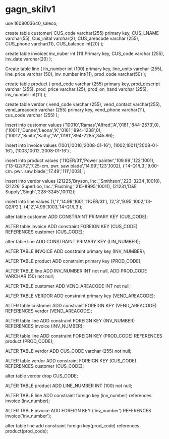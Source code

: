# gagn_skilv1

use 1608003640_saleco;

create table customer(
	CUS_code varchar(255) primary key,
    CUS_LNAME varchar(55),
    Cus_inital varchar(2),
    CUS_areacode varchar (255),
    CUS_phone varchar(11),
    CUS_balance int(20)
    );
    
create table invoice(
	inv_nuber int (11) Primary key,
    CUS_code varchar (255),
    inv_date varchar(20)
    );

Create table line (
	lin_number int (100) primary key,
    line_units varchar (255),
    line_price varchar (50),
    inv_number int(11),
    prod_code varchar(50)
    );
    
create table product (
	prod_code varchar (255) primary key,
    prod_descript varchar (255),
    prod_price varchar (25),
    prod_on_hand varchar (255),
    inv_number int(11)
    );

create table verdor (
	vend_code varchar (255),
    vend_contact varchar(255),
    vend_areacode varchar (255) primary key,
    vend_phone varchar(11),
    cus_code varchar (255)
	);

insert into customer values
('10010','Ramas','Alfred','A','0181','844-2573',0),
('10011','Dunne','Leona','K','0161','894-1238',0),
('10012','Smith','Kathy','W','0181','894-2285',345.86);

insert into invoice values
(1001,10010,'2008-01-16'),
(1002,10011,'2008-01-16'),
(1003,10012,'2008-01-16')
;

insert into product values
('11QER/31','Power painter','109.99','122',1001),
('13-Q2/P2','7.25-cm. pwr. saw blade','14.99','123',1002),
('14-Q1/L3','9.00-cm. pwr. saw blade','17.49','111',1003);
;

insert into verdor values 
(21225,'Bryson, Inc.','Smithson','223-3234',10010),
(21226,'SuperLoo, Inc.','Flushing','215-8995',10011),
(21231,'D\&E Supply','Singh','228-3245',10012);

insert into line values
(1,'1','14.99',1001,'11QER/31'),
(2,'3','9.95',1002,'13-Q2/P2'),
(4,'2','4.99',1003,'14-Q1/L3');

alter table customer ADD CONSTRAINT
PRIMARY KEY (CUS_CODE);

ALTER table invoice ADD constraint FOREIGN KEY (CUS_CODE)
REFERENCES customer (CUS_CODE);

alter table line ADD CONSTRAINT
PRIMARY KEY (LIN_NUMBER);


ALTER TABLE INVOICE ADD constraint primary key (INV_NUMBER);

ALTER TABLE product ADD constraint primary key (PROD_CODE);

ALTER TABLE line ADD INV_NUMBER INT not null,
ADD PROD_CODE VARCHAR (50) not null;

ALTER TABLE customer ADD VEND_AREACODE INT not null;

ALTER TABLE VERDOR ADD constraint primary key (VEND_AREACODE);


ALTER table customer ADD constraint FOREIGN KEY (VEND_AREACODE)
REFERENCES verdor (VEND_AREACODE);

ALTER table line ADD constraint FOREIGN KEY (INV_NUMBER)
REFERENCES invoice (INV_NUMBER);

ALTER table line ADD constraint FOREIGN KEY (PROD_CODE)
REFERENCES product (PROD_CODE);

ALTER TABLE verdor ADD CUS_CODE varchar (255) not null;

ALTER table verdor ADD constraint FOREIGN KEY (CUS_CODE)
REFERENCES customer (CUS_CODE);

alter table verdor drop CUS_CODE;

ALTER TABLE product ADD LINE_NUMBER INT (100) not null;

 
 ALTER TABLE line
ADD constraint foreign key (inv_number) references invoice (inv_number);
 
ALTER TABLE invoice
ADD FOREIGN KEY ('inv_number') REFERENCES invoice('inv_number');


alter table line
add constraint foreign key(prod_code) references product(prod_code);






